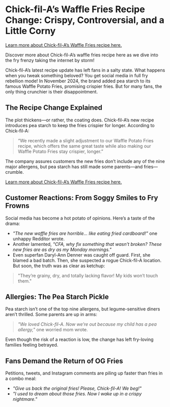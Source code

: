 # Chick-fil-A’s Waffle Fries Recipe Change: Crispy, Controversial, and a Little Corny

[Learn more about Chick-fil-A’s Waffle Fries recipe here.](https://usablogorbit.com/chick-fil-a-waffle-fries-recipe/)

Discover more about Chick-fil-A’s waffle fries recipe here as we dive into the fry frenzy taking the internet by storm!

Chick-fil-A’s latest recipe update has left fans in a salty state. What happens when you tweak something beloved? You get social media in full fry rebellion mode! In November 2024, the brand added pea starch to its famous Waffle Potato Fries, promising crispier fries. But for many fans, the only thing crunchier is their disappointment.

## The Recipe Change Explained

The plot thickens—or rather, the coating does. Chick-fil-A’s new recipe introduces pea starch to keep the fries crispier for longer. According to Chick-fil-A:

> “We recently made a slight adjustment to our Waffle Potato Fries recipe, which offers the same great taste while also making our Waffle Potato Fries stay crispier, longer.”

The company assures customers the new fries don’t include any of the nine major allergens, but pea starch has still made some parents—and fries—crumble.

[Learn more about Chick-fil-A’s Waffle Fries recipe here.](https://usablogorbit.com/chick-fil-a-waffle-fries-recipe/)


## Customer Reactions: From Soggy Smiles to Fry Frowns

Social media has become a hot potato of opinions. Here’s a taste of the drama:

- *"The new waffle fries are horrible… like eating fried cardboard!”* one unhappy Redditor wrote.
- Another lamented, *"CFA, why fix something that wasn’t broken? These new fries are as dry as my Monday mornings."*
- Even superfan Daryl-Ann Denner was caught off guard. First, she blamed a bad batch. Then, she suspected a rogue Chick-fil-A location. But soon, the truth was as clear as ketchup:

> "They’re grainy, dry, and totally lacking flavor! My kids won’t touch them."

## Allergies: The Pea Starch Pickle

Pea starch isn’t one of the top nine allergens, but legume-sensitive diners aren’t thrilled. Some parents are up in arms:

> *"We loved Chick-fil-A. Now we’re out because my child has a pea allergy,"* one worried mom wrote.

Even though the risk of a reaction is low, the change has left fry-loving families feeling betrayed.

## Fans Demand the Return of OG Fries

Petitions, tweets, and Instagram comments are piling up faster than fries in a combo meal:

- *"Give us back the original fries! Please, Chick-fil-A! We beg!"*
- *"I used to dream about those fries. Now I wake up in a crispy nightmare."*
